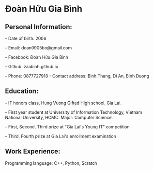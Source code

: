 <!DOCTYPE html>
<html>
<body>

<h1>Đoàn Hữu Gia Bình</h1>
<h2> Personal Information: </h2>
<p> - Date of birth: 2006 </p>
<p> - Email: doan0905bo@gmail.com </p>
<p> - Facebook: Đoàn Hữu Gia Bình </p>
<p> - Github: zaabinh.github.io </p>
<p> - Phone: 0877727918  - Contact address: Binh Thang, Di An, Binh Duong </p>
<h2> Education: </h2>
<p> - IT honors class, Hung Vuong Gifted High school, Gia Lai. </p>
<p> - First year student at University of Information Technology, Vietnam National University, HCMC. Major: Computer Science. </p> 
<p> - First, Second, Third prize at "Gia Lai's Young IT" competition </p>
<p> - Third, Fourth prize at Gia Lai's enrollment examination </p>
<h2> Work Experience: </h2>
<p> Programming language: C++, Python, Scratch </p>
</body>
</html>
